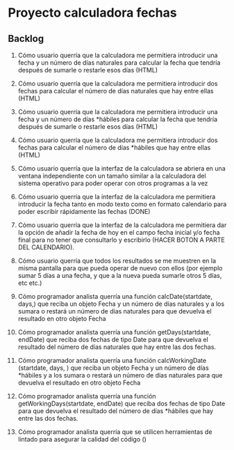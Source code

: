 # Proyecto calculadora fechas

## Backlog

1. Cómo usuario querría que la calculadora me permitiera introducir una fecha y un número de días naturales para calcular la fecha que tendría después de sumarle o restarle esos días
(HTML)

2. Cómo usuario querría que la calculadora me permitiera introducir dos fechas para calcular el número de días naturales que hay entre ellas
(HTML)

3. Cómo usuario querría que la calculadora me permitiera introducir una fecha y un número de días *hábiles para calcular la fecha que tendría después de sumarle o restarle esos días
(HTML)

4. Cómo usuario querría que la calculadora me permitiera introducir dos fechas para calcular el número de días *hábiles que hay entre ellas
(HTML)

5. Cómo usuario querría que la interfaz de la calculadora se abriera en una ventana independiente con un tamaño similar a la calculadora del sistema operativo para poder operar con otros programas a la vez


6. Cómo usuario querría que la interfaz de la calculadora  me permitiera introducir la fecha tanto en modo texto como en formato  calendario para poder escribir rápidamente las fechas
(DONE)

7. Cómo usuario querría que la interfaz de la calculadora  me permitiera dar la opción de añadir la fecha de hoy en el campo fecha inicial y/o fecha final para no tener que consultarlo y escribirlo (HACER BOTON A PARTE DEL CALENDARIO).


8. Cómo usuario querría que todos los resultados se me muestren en la misma pantalla para que pueda operar de nuevo con ellos (por ejemplo sumar 5 días a una fecha, y que a la nueva pueda sumarle otros 5 días, etc etc.)


9. Cómo programador analista querría una función calcDate(startdate, days,) que reciba un objeto Fecha y un número de días naturales y a los sumara o restará un número de dias naturales para que devuelva el resultado en otro objeto Fecha


10. Cómo programador analista querría una función getDays(startdate, endDate) que  reciba dos fechas de tipo Date para que devuelva el resultado del número de días naturales que hay entre las dos fechas.


11. Cómo programador analista querría una función calcWorkingDate (startdate, days, ) 
que reciba un objeto Fecha y un número de días *hábiles y a los sumara o restará un número de dias naturales para que devuelva el resultado en otro objeto Fecha


12. Cómo programador analista querría una función getWorkingDays(startdate, endDate) 
que  reciba dos fechas de tipo Date para que devuelva el resultado del número de días *hábiles que hay entre las dos fechas.

13. Cómo programador analista querría que se utilicen herramientas de lintado para asegurar la calidad del código
()
